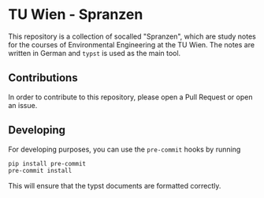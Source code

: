 # TU Wien - Spranzen

This repository is a collection of socalled "Spranzen", which are study notes
for the courses of Environmental Engineering at the TU Wien. 
The notes are written in German and `typst` is used as the main tool.

## Contributions
In order to contribute to this repository, please open a Pull Request 
or open an issue.

## Developing
For developing purposes, you can use the `pre-commit` hooks by running
```bash
pip install pre-commit
pre-commit install
```
This will ensure that the typst documents are formatted correctly.